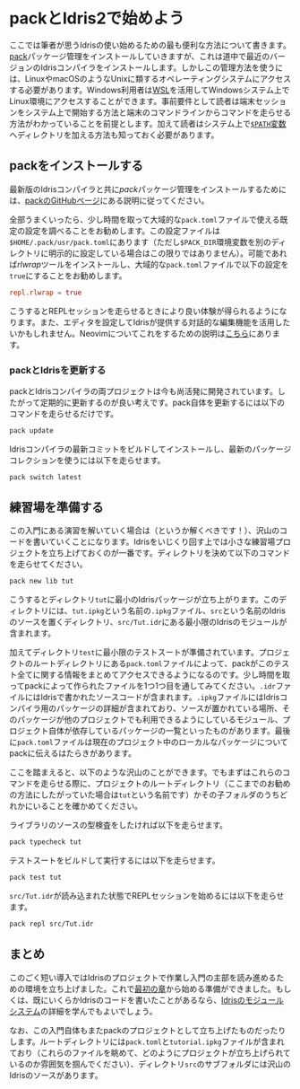 # packとIdris2で始めよう

ここでは筆者が思うIdrisの使い始めるための最も便利な方法について書きます。[pack](https://github.com/stefan-hoeck/idris2-pack)パッケージ管理をインストールしていきますが、これは道中で最近のバージョンのIdrisコンパイラをインストールします。しかしこの管理方法を使うには、LinuxやmacOSのようなUnixに類するオペレーティングシステムにアクセスする必要があります。Windows利用者は[WSL](https://learn.microsoft.com/en-us/windows/wsl/about)を活用してWindowsシステム上でLinux環境にアクセスすることができます。事前要件として読者は端末セッションをシステム上で開始する方法と端末のコマンドラインからコマンドを走らせる方法がわかっていることを前提とします。加えて読者はシステム上で[`$PATH`変数](https://en.wikipedia.org/wiki/PATH_(variable))へディレクトリを加える方法も知っておく必要があります。

## packをインストールする

最新版のIdrisコンパイラと共に*pack*パッケージ管理をインストールするためには、[packのGitHubページ](https://github.com/stefan-hoeck/idris2-pack/blob/main/INSTALL.md)にある説明に従ってください。

全部うまくいったら、少し時間を取って大域的な`pack.toml`ファイルで使える既定の設定を調べることをお勧めします。この設定ファイルは`$HOME/.pack/usr/pack.toml`にあります（ただし`$PACK_DIR`環境変数を別のディレクトリに明示的に設定している場合はこの限りではありません）。可能であれば*rlwrap*ツールをインストールし、大域的な`pack.toml`ファイルで以下の設定を`true`にすることをお勧めします。

```toml
repl.rlwrap = true
```

こうするとREPLセッションを走らせるときにより良い体験が得られるようになります。また、エディタを設定してIdrisが提供する対話的な編集機能を活用したいかもしれません。Neovimについてこれをするための説明は[こちら](Neovim.md)にあります。

### packとIdrisを更新する

packとIdrisコンパイラの両プロジェクトは今も尚活発に開発されています。したがって定期的に更新するのが良い考えです。pack自体を更新するには以下のコマンドを走らせるだけです。

```sh
pack update
```

Idrisコンパイラの最新コミットをビルドしてインストールし、最新のパッケージコレクションを使うには以下を走らせます。

```sh
pack switch latest
```

## 練習場を準備する

この入門にある演習を解いていく場合は（というか解くべきです！）、沢山のコードを書いていくことになります。Idrisをいじくり回す上では小さな練習場プロジェクトを立ち上げておくのが一番です。ディレクトリを決めて以下のコマンドを走らせてください。

```sh
pack new lib tut
```

こうするとディレクトリ`tut`に最小のIdrisパッケージが立ち上がります。このディレクトリには、`tut.ipkg`という名前の`.ipkg`ファイル、`src`という名前のIdrisのソースを置くディレクトリ、`src/Tut.idr`にある最小限のIdrisのモジュールが含まれます。

加えてディレクトリ`test`に最小限のテストスートが準備されています。プロジェクトのルートディレクトリにある`pack.toml`ファイルによって、packがこのテスト全てに関する情報をまとめてアクセスできるようになるのです。少し時間を取ってpackによって作られたファイルを1つ1つ目を通してみてください。`.idr`ファイルにはIdrisで書かれたソースコードが含まれます。`.ipkg`ファイルにはIdrisコンパイラ用のパッケージの詳細が含まれており、ソースが置かれている場所、そのパッケージが他のプロジェクトでも利用できるようにしているモジュール、プロジェクト自体が依存しているパッケージの一覧といったものがあります。最後に`pack.toml`ファイルは現在のプロジェクト中のローカルなパッケージについてpackに伝えるはたらきがあります。

ここを踏まえると、以下のような沢山のことができます。でもまずはこれらのコマンドを走らせる際に、プロジェクトのルートディレクトリ（ここまでのお勧めの方法にしたがっていた場合は`tut`という名前です）かその子フォルダのうちどれかにいることを確かめてください。

ライブラリのソースの型検査をしたければ以下を走らせます。

```sh
pack typecheck tut
```

テストスートをビルドして実行するには以下を走らせます。

```sh
pack test tut
```

`src/Tut.idr`が読み込まれた状態でREPLセッションを始めるには以下を走らせます。

```sh
pack repl src/Tut.idr
```

## まとめ

このごく短い導入ではIdrisのプロジェクトで作業し入門の主部を読み進めるための環境を立ち上げました。これで[最初の章](../Tutorial/Intro.md)から始める準備ができました。もしくは、既にいくらかIdrisのコードを書いたことがあるなら、[Idrisのモジュールシステム](Modules.md)の詳細を学んでもよいでしょう。

なお、この入門自体もまたpackのプロジェクトとして立ち上げたものだったりします。ルートディレクトリには`pack.toml`と`tutorial.ipkg`ファイルが含まれており（これらのファイルを眺めて、どのようにプロジェクトが立ち上げられているのか雰囲気を掴んでください）、ディレクトリ`src`のサブフォルダには沢山のIdrisのソースがあります。
